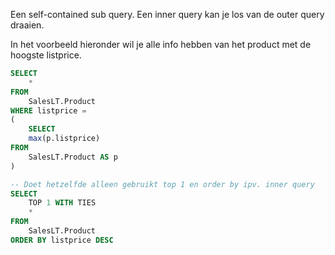 
Een self-contained sub query.
Een inner query kan je los van de outer query draaien. 

In het voorbeeld hieronder wil je alle info hebben van het product met de hoogste listprice.

```sql
SELECT
    *
FROM
    SalesLT.Product
WHERE listprice =
(
    SELECT
    max(p.listprice)
FROM
    SalesLT.Product AS p
)

-- Doet hetzelfde alleen gebruikt top 1 en order by ipv. inner query
SELECT
    TOP 1 WITH TIES
    *
FROM
    SalesLT.Product
ORDER BY listprice DESC
```